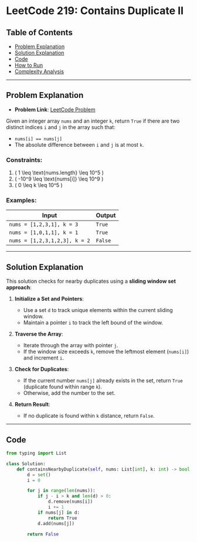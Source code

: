 # LeetCode 219: Contains Duplicate II

## Table of Contents
- [Problem Explanation](#problem-explanation)
- [Solution Explanation](#solution-explanation)
- [Code](#code)
- [How to Run](#how-to-run)
- [Complexity Analysis](#complexity-analysis)

---

## Problem Explanation

- **Problem Link**: [LeetCode Problem](https://leetcode.com/problems/contains-duplicate-ii/)

Given an integer array `nums` and an integer `k`, return `True` if there are two distinct indices `i` and `j` in the array such that:

- `nums[i] == nums[j]`
- The absolute difference between `i` and `j` is at most `k`.

### Constraints:
1. \( 1 \leq \text{nums.length} \leq 10^5 \)
2. \( -10^9 \leq \text{nums[i]} \leq 10^9 \)
3. \( 0 \leq k \leq 10^5 \)

### Examples:

| Input                           | Output  |
|---------------------------------|---------|
| `nums = [1,2,3,1], k = 3`        | `True`  |
| `nums = [1,0,1,1], k = 1`        | `True`  |
| `nums = [1,2,3,1,2,3], k = 2`    | `False` |

---

## Solution Explanation

This solution checks for nearby duplicates using a **sliding window set approach**:

1. **Initialize a Set and Pointers**:
   - Use a set `d` to track unique elements within the current sliding window.
   - Maintain a pointer `i` to track the left bound of the window.

2. **Traverse the Array**:
   - Iterate through the array with pointer `j`.
   - If the window size exceeds `k`, remove the leftmost element (`nums[i]`) and increment `i`.

3. **Check for Duplicates**:
   - If the current number `nums[j]` already exists in the set, return `True` (duplicate found within range `k`).
   - Otherwise, add the number to the set.

4. **Return Result**:
   - If no duplicate is found within `k` distance, return `False`.

---

## Code

```python
from typing import List

class Solution:
    def containsNearbyDuplicate(self, nums: List[int], k: int) -> bool:
        d = set()
        i = 0

        for j in range(len(nums)):
            if j - i > k and len(d) > 0:
                d.remove(nums[i])
                i += 1
            if nums[j] in d:
                return True
            d.add(nums[j])

        return False
